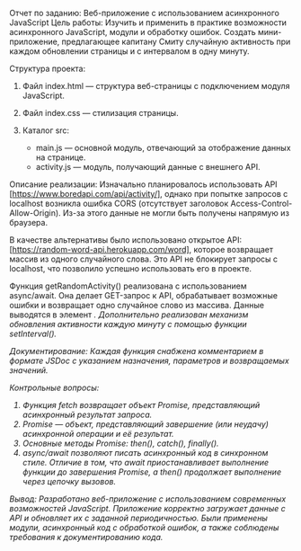 Отчет по заданию: Веб-приложение с использованием асинхронного JavaScript
Цель работы:
Изучить и применить в практике возможности асинхронного JavaScript, модули и обработку ошибок. Создать мини-приложение, предлагающее капитану Смиту случайную активность при каждом обновлении страницы и с интервалом в
одну минуту.

Структура проекта:
1. Файл index.html — структура веб-страницы с подключением модуля JavaScript.
2. Файл index.css — стилизация страницы.
3. Каталог src:

   * main.js — основной модуль, отвечающий за отображение данных на странице.
   * activity.js — модуль, получающий данные с внешнего API.

Описание реализации:
Изначально планировалось использовать API [https://www.boredapi.com/api/activity/], однако при попытке запросов с localhost возникла ошибка CORS (отсутствует заголовок Access-Control-Allow-Origin). Из-за этого данные
не могли быть получены напрямую из браузера.

В качестве альтернативы было использовано открытое API: [https://random-word-api.herokuapp.com/word], которое возвращает массив из одного случайного слова. Это API не блокирует запросы с localhost, что позволило
успешно использовать его в проекте.

Функция getRandomActivity() реализована с использованием async/await. Она делает GET-запрос к API, обрабатывает возможные ошибки и возвращает одно случайное слово из массива. Данные выводятся в элемент <i 
id="activity">. Дополнительно реализован механизм обновления активности каждую минуту с помощью функции setInterval().

Документирование:
Каждая функция снабжена комментарием в формате JSDoc с указанием назначения, параметров и возвращаемых значений.

Контрольные вопросы:
1. Функция fetch возвращает объект Promise, представляющий асинхронный результат запроса.
2. Promise — объект, представляющий завершение (или неудачу) асинхронной операции и её результат.
3. Основные методы Promise: then(), catch(), finally().
4. async/await позволяют писать асинхронный код в синхронном стиле. Отличие в том, что await приостанавливает выполнение функции до завершения Promise, а then() продолжает выполнение через цепочку вызовов.

Вывод:
Разработано веб-приложение с использованием современных возможностей JavaScript. Приложение корректно загружает данные с API и обновляет их с заданной периодичностью. Были применены модули, асинхронный код с обработкой 
ошибок, а также соблюдены требования к документированию кода.
